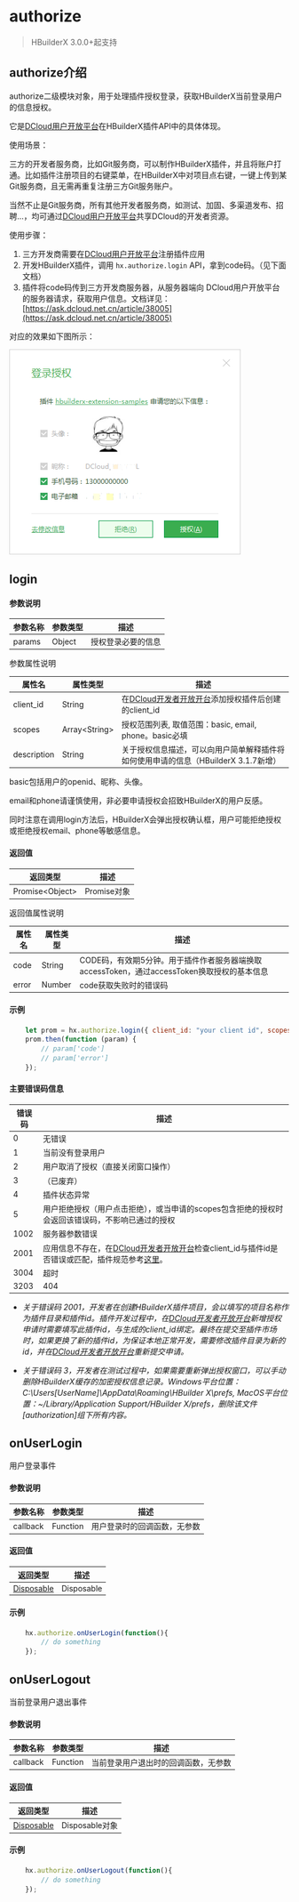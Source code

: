 # authorize

> HBuilderX 3.0.0+起支持

## authorize介绍
authorize二级模块对象，用于处理插件授权登录，获取HBuilderX当前登录用户的信息授权。

它是[DCloud用户开放平台](https://open.dcloud.net.cn/)在HBuilderX插件API中的具体体现。

使用场景：

三方的开发者服务商，比如Git服务商，可以制作HBuilderX插件，并且将账户打通。比如插件注册项目的右键菜单，在HBuilderX中对项目点右键，一键上传到某Git服务商，且无需再重复注册三方Git服务账户。

当然不止是Git服务商，所有其他开发者服务商，如测试、加固、多渠道发布、招聘...，均可通过[DCloud用户开放平台](https://open.dcloud.net.cn/)共享DCloud的开发者资源。

使用步骤：

1. 三方开发商需要在[DCloud用户开放平台](https://open.dcloud.net.cn/)注册插件应用
2. 开发HBuilderX插件，调用 `hx.authorize.login` API，拿到code码。（见下面文档）
3. 插件将code码传到三方开发商服务器，从服务器端向 DCloud用户开放平台 的服务器请求，获取用户信息。文档详见：[https://ask.dcloud.net.cn/article/38005](https://ask.dcloud.net.cn/article/38005)

对应的效果如下图所示：

<img src = "/static/snapshots/Plug-in-development/authorize.png" />

## login

#### 参数说明

|参数名称	|参数类型	|描述			|
|--			|--			|--				|
|params		| Object	|授权登录必要的信息|

参数属性说明

|属性名		|属性类型	|描述									|
|--			|--			|--										|
|client_id |String		|  在[DCloud开发者开放开台](https://open.dcloud.net.cn/)添加授权插件后创建的client_id |
|scopes |Array&lt;String&gt;		| 授权范围列表, 取值范围：basic, email, phone。basic必填|
|description | String	| 关于授权信息描述，可以向用户简单解释插件将如何使用申请的信息（HBuilderX 3.1.7新增） |

basic包括用户的openid、昵称、头像。

email和phone请谨慎使用，非必要申请授权会招致HBuilderX的用户反感。

同时注意在调用login方法后，HBuilderX会弹出授权确认框，用户可能拒绝授权或拒绝授权email、phone等敏感信息。

#### 返回值

|返回类型										|描述			|
|--												|--				|
|Promise&lt;Object&gt;	| Promise对象	|

返回值属性说明

|属性名		|属性类型	|描述									|
|--			|--			|--										|
|code |String		| CODE码，有效期5分钟。用于插件作者服务器端换取accessToken，通过accessToken换取授权的基本信息 |
|error |Number		| code获取失败时的错误码 |

#### 示例
``` javascript
    let prom = hx.authorize.login({ client_id: "your client id", scopes: ['basic', 'email','phone'], description: "for test"});
    prom.then(function (param) {
		// param['code']
		// param['error']
	});
```

#### 主要错误码信息

|错误码		| 描述									|
|--			|--										|
|0	| 无错误 |
|1	| 当前没有登录用户 |
|2	| 用户取消了授权（直接关闭窗口操作） |
|3 	| （已废弃） |
|4	| 插件状态异常 |
|5	| 用户拒绝授权（用户点击拒绝），或当申请的scopes包含拒绝的授权时会返回该错误码，不影响已通过的授权 |
|1002	| 服务器参数错误 |
|2001	| 应用信息不存在，在[DCloud开发者开放开台](https://open.dcloud.net.cn/)检查client_id与插件id是否错误或匹配，插件规范参考[这里](/ExtensionDocs/manifest)。|
|3004	| 超时 |
|3203	| 404 |

- *关于错误码 2001，开发者在创建HBuilderX插件项目，会以填写的项目名称作为插件目录和插件id。插件开发过程中，在[DCloud开发者开放开台](https://open.dcloud.net.cn/)新增授权申请时需要填写此插件id，与生成的client_id绑定。最终在提交至插件市场时，如果更换了新的插件id，为保证本地正常开发，需要修改插件目录为新的id，并在[DCloud开发者开放开台](https://open.dcloud.net.cn/)重新提交申请。*

- *关于错误码 3，开发者在测试过程中，如果需要重新弹出授权窗口，可以手动删除HBuilderX缓存的加密授权信息记录。Windows平台位置：C:\Users\[UserName]\AppData\Roaming\HBuilder X\prefs, MacOS平台位置：~/Library/Application Support/HBuilder X/prefs，删除该文件[authorization]组下所有内容。*


## onUserLogin
用户登录事件

#### 参数说明

|参数名称	|参数类型	|描述			|
|--			|--			|--				|
|callback		|Function		|用户登录时的回调函数，无参数|

#### 返回值

|返回类型		|描述			|
|--				|--				|
|[Disposable](#Disposable)	| Disposable	|


#### 示例
``` javascript
    hx.authorize.onUserLogin(function(){
        // do something
    });
```

## onUserLogout
当前登录用户退出事件

#### 参数说明

|参数名称	|参数类型	|描述			|
|--			|--			|--				|
|callback		|Function		|当前登录用户退出时的回调函数，无参数|

#### 返回值

|返回类型	|描述			|
|--			|--				|
|[Disposable](#Disposable)	| Disposable对象	|

#### 示例
``` javascript
    hx.authorize.onUserLogout(function(){
        // do something
    });
```